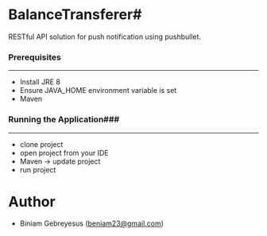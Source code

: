 # BalanceTransferer#

RESTful API solution for push notification using pushbullet.

### Prerequisites ###
-------------------------------------------------------------------------------
* Install JRE 8
* Ensure JAVA_HOME environment variable is set
* Maven


### Running the Application###
------------------------------------------------------------------------------- 
* clone project 
* open project from your IDE
* Maven -> update project 
* run project 

# Author
- Biniam Gebreyesus (beniam23@gmail.com)
